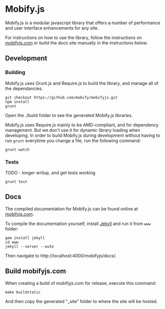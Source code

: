 # Mobify.js

Mobify.js is a modular javascript library that offers a number of performance and user interface enhancements for any site.

For instructions on how to use the library, follow the instructions on [mobifyjs.com](https://www.mobifyjs.com/)
or build the docs site manually in the instructions below.

## Development

### Building

Mobify.js uses Grunt.js and Require.js to build the library, and manage all of the dependancies.

    git checkout https://github.com/mobify/mobifyjs.git
    npm install
    grunt

Open the ./build folder to see the generated Mobify.js libraries.

Mobify.js uses Require.js mainly to be AMD-compliant, and for dependency management. But we don't use it for dynamic
library loading when developing. In order to build Mobify.js during development without having to run `grunt` everytime
you change a file, run the following command:
    
    grunt watch

### Tests

TODO - longer writup, and get tests working

    grunt test    

##  Docs

The compiled documentation for Mobify.js can be found online at [mobifyjs.com](https://www.mobifyjs.com/).

To compile the documentation yourself, install [Jekyll](http://jekyllrb.com/)
and run it from `www` folder:

    gem install jekyll
    cd www
    jekyll --server --auto
    
Then navigate to http://localhost:4000/mobifyjs/docs/.


## Build mobifyjs.com

When creating a build of mobifyjs.com for release, execute this command:

    make buildstatic

And then copy the generated "\_site" folder to where the site will be hosted.
